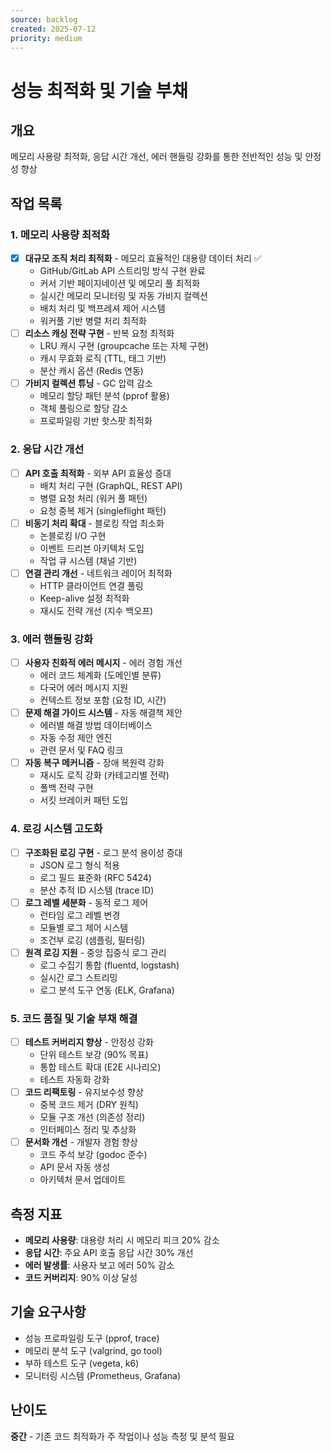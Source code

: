 ```yaml
---
source: backlog
created: 2025-07-12
priority: medium
---
```


# 성능 최적화 및 기술 부채

## 개요
메모리 사용량 최적화, 응답 시간 개선, 에러 핸들링 강화를 통한 전반적인 성능 및 안정성 향상

## 작업 목록

### 1. 메모리 사용량 최적화
- [x] **대규모 조직 처리 최적화** - 메모리 효율적인 대용량 데이터 처리 ✅
  - GitHub/GitLab API 스트리밍 방식 구현 완료
  - 커서 기반 페이지네이션 및 메모리 풀 최적화
  - 실시간 메모리 모니터링 및 자동 가비지 컬렉션
  - 배치 처리 및 백프레셔 제어 시스템
  - 워커풀 기반 병렬 처리 최적화
- [ ] **리소스 캐싱 전략 구현** - 반복 요청 최적화
  - LRU 캐시 구현 (groupcache 또는 자체 구현)
  - 캐시 무효화 로직 (TTL, 태그 기반)
  - 분산 캐시 옵션 (Redis 연동)
- [ ] **가비지 컬렉션 튜닝** - GC 압력 감소
  - 메모리 할당 패턴 분석 (pprof 활용)
  - 객체 풀링으로 할당 감소
  - 프로파일링 기반 핫스팟 최적화

### 2. 응답 시간 개선
- [ ] **API 호출 최적화** - 외부 API 효율성 증대
  - 배치 처리 구현 (GraphQL, REST API)
  - 병렬 요청 처리 (워커 풀 패턴)
  - 요청 중복 제거 (singleflight 패턴)
- [ ] **비동기 처리 확대** - 블로킹 작업 최소화
  - 논블로킹 I/O 구현
  - 이벤트 드리븐 아키텍처 도입
  - 작업 큐 시스템 (채널 기반)
- [ ] **연결 관리 개선** - 네트워크 레이어 최적화
  - HTTP 클라이언트 연결 풀링
  - Keep-alive 설정 최적화
  - 재시도 전략 개선 (지수 백오프)

### 3. 에러 핸들링 강화
- [ ] **사용자 친화적 에러 메시지** - 에러 경험 개선
  - 에러 코드 체계화 (도메인별 분류)
  - 다국어 에러 메시지 지원
  - 컨텍스트 정보 포함 (요청 ID, 시간)
- [ ] **문제 해결 가이드 시스템** - 자동 해결책 제안
  - 에러별 해결 방법 데이터베이스
  - 자동 수정 제안 엔진
  - 관련 문서 및 FAQ 링크
- [ ] **자동 복구 메커니즘** - 장애 복원력 강화
  - 재시도 로직 강화 (카테고리별 전략)
  - 폴백 전략 구현
  - 서킷 브레이커 패턴 도입

### 4. 로깅 시스템 고도화
- [ ] **구조화된 로깅 구현** - 로그 분석 용이성 증대
  - JSON 로그 형식 적용
  - 로그 필드 표준화 (RFC 5424)
  - 분산 추적 ID 시스템 (trace ID)
- [ ] **로그 레벨 세분화** - 동적 로그 제어
  - 런타임 로그 레벨 변경
  - 모듈별 로그 제어 시스템
  - 조건부 로깅 (샘플링, 필터링)
- [ ] **원격 로깅 지원** - 중앙 집중식 로그 관리
  - 로그 수집기 통합 (fluentd, logstash)
  - 실시간 로그 스트리밍
  - 로그 분석 도구 연동 (ELK, Grafana)

### 5. 코드 품질 및 기술 부채 해결
- [ ] **테스트 커버리지 향상** - 안정성 강화
  - 단위 테스트 보강 (90% 목표)
  - 통합 테스트 확대 (E2E 시나리오)
  - 테스트 자동화 강화
- [ ] **코드 리팩토링** - 유지보수성 향상
  - 중복 코드 제거 (DRY 원칙)
  - 모듈 구조 개선 (의존성 정리)
  - 인터페이스 정리 및 추상화
- [ ] **문서화 개선** - 개발자 경험 향상
  - 코드 주석 보강 (godoc 준수)
  - API 문서 자동 생성
  - 아키텍처 문서 업데이트

## 측정 지표
- **메모리 사용량**: 대용량 처리 시 메모리 피크 20% 감소
- **응답 시간**: 주요 API 호출 응답 시간 30% 개선
- **에러 발생률**: 사용자 보고 에러 50% 감소
- **코드 커버리지**: 90% 이상 달성

## 기술 요구사항
- 성능 프로파일링 도구 (pprof, trace)
- 메모리 분석 도구 (valgrind, go tool)
- 부하 테스트 도구 (vegeta, k6)
- 모니터링 시스템 (Prometheus, Grafana)

## 난이도
**중간** - 기존 코드 최적화가 주 작업이나 성능 측정 및 분석 필요